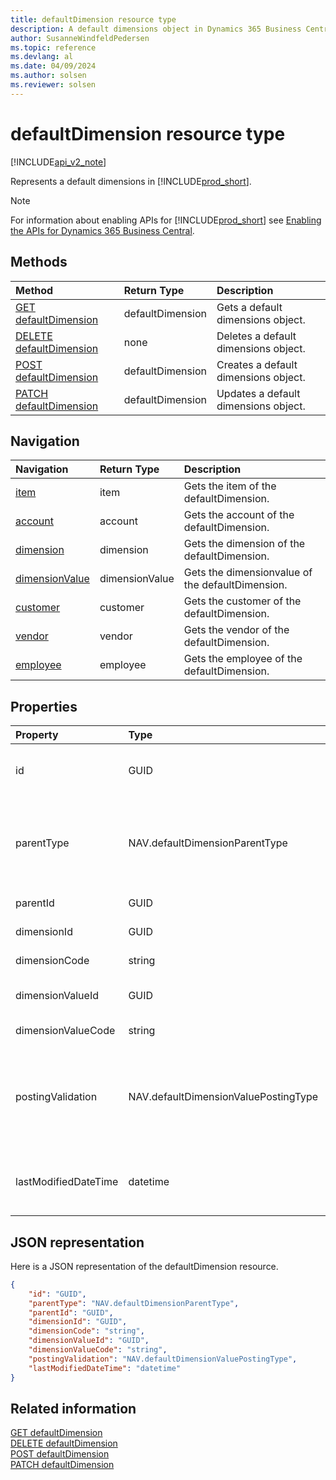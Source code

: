 ```yaml
---
title: defaultDimension resource type  
description: A default dimensions object in Dynamics 365 Business Central.
author: SusanneWindfeldPedersen
ms.topic: reference
ms.devlang: al
ms.date: 04/09/2024
ms.author: solsen
ms.reviewer: solsen
---
```


# defaultDimension resource type

[!INCLUDE[api_v2_note](../../../includes/api_v2_note.md)]

<!-- START>DO_NOT_EDIT -->
<!-- IMPORTANT:Do not edit any of the content between here and the END>DO_NOT_EDIT. -->
Represents a default dimensions in [!INCLUDE[prod_short](../../../includes/prod_short.md)].

> [!NOTE]
> For information about enabling APIs for [!INCLUDE[prod_short](../../../includes/prod_short.md)] see [Enabling the APIs for Dynamics 365 Business Central](../enabling-apis-for-dynamics-nav.md).

## Methods

| Method | Return Type|Description |
|:--------------------|:-----------|:-------------------------|
|[GET defaultDimension](../api/dynamics_defaultdimension_get.md)|defaultDimension|Gets a default dimensions object.|
|[DELETE defaultDimension](../api/dynamics_defaultdimension_delete.md)|none|Deletes a default dimensions object.|
|[POST defaultDimension](../api/dynamics_defaultdimension_create.md)|defaultDimension|Creates a default dimensions object.|
|[PATCH defaultDimension](../api/dynamics_defaultdimension_update.md)|defaultDimension|Updates a default dimensions object.|


## Navigation

| Navigation |Return Type| Description |
|:----------|:----------|:-----------------|
|[item](dynamics_item.md)|item |Gets the item of the defaultDimension.|
|[account](dynamics_account.md)|account |Gets the account of the defaultDimension.|
|[dimension](dynamics_dimension.md)|dimension |Gets the dimension of the defaultDimension.|
|[dimensionValue](dynamics_dimensionvalue.md)|dimensionValue |Gets the dimensionvalue of the defaultDimension.|
|[customer](dynamics_customer.md)|customer |Gets the customer of the defaultDimension.|
|[vendor](dynamics_vendor.md)|vendor |Gets the vendor of the defaultDimension.|
|[employee](dynamics_employee.md)|employee |Gets the employee of the defaultDimension.|

## Properties

| Property           | Type   |Description     |
|:-------------------|:-------|:---------------|
|id|GUID|The unique ID of the default dimensions. Non-editable.|
|parentType|NAV.defaultDimensionParentType|The type of the parent document of the default dimensions. It can be " ", "Customer", "Item", "Vendor" or "Employee".|
|parentId|GUID|The ID of the parent entity. |
|dimensionId|GUID|The unique ID of dimension.|
|dimensionCode|string|The dimension code.|
|dimensionValueId|GUID|The unique ID of the dimension value.|
|dimensionValueCode|string|The dimension value code.  |
|postingValidation|NAV.defaultDimensionValuePostingType|Specifies how default dimensions and their values must be used. It can be " ", "Code_Mandatory", "Same_Code" or "No_Code".|
|lastModifiedDateTime|datetime|The last datetime the default dimensions was modified. Read-Only.|

## JSON representation

Here is a JSON representation of the defaultDimension resource.


```json
{
    "id": "GUID",
    "parentType": "NAV.defaultDimensionParentType",
    "parentId": "GUID",
    "dimensionId": "GUID",
    "dimensionCode": "string",
    "dimensionValueId": "GUID",
    "dimensionValueCode": "string",
    "postingValidation": "NAV.defaultDimensionValuePostingType",
    "lastModifiedDateTime": "datetime"
}
```
<!-- IMPORTANT: END>DO_NOT_EDIT -->



## Related information
[GET defaultDimension](../api/dynamics_defaultDimension_Get.md)  
[DELETE defaultDimension](../api/dynamics_defaultDimension_Delete.md)  
[POST defaultDimension](../api/dynamics_defaultDimension_Create.md)  
[PATCH defaultDimension](../api/dynamics_defaultDimension_Update.md)
